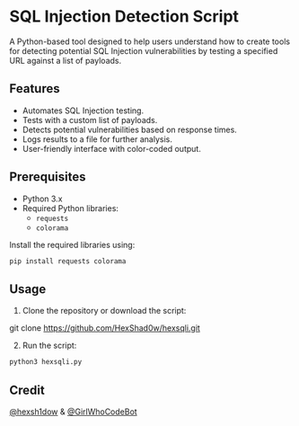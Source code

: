 # SQL Injection Detection Script

A Python-based tool designed to help users understand how to create tools for detecting potential SQL Injection vulnerabilities by testing a specified URL against a list of payloads.

## Features

- Automates SQL Injection testing.
- Tests with a custom list of payloads.
- Detects potential vulnerabilities based on response times.
- Logs results to a file for further analysis.
- User-friendly interface with color-coded output.

## Prerequisites

- Python 3.x
- Required Python libraries:
  - `requests`
  - `colorama`

Install the required libraries using:

```bash
pip install requests colorama
```
## Usage

1. Clone the repository or download the script:

git clone https://github.com/HexShad0w/hexsqli.git


2. Run the script:

```bash
python3 hexsqli.py
```

## Credit 

<a href="https://x.com/hexsh1dow">@hexsh1dow</a> &
<a href="https://x.com/GirlsWhoCodeBot">@GirlWhoCodeBot</a>
